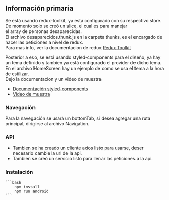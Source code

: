 ## Información primaria  

Se está usando redux-toolkit, ya está configurado con su respectivo store. De momento solo se creó un slice, el cual es para manejar  
el array de personas desaparecidas.  
El archivo desaparecidos.thunk.js en la carpeta thunks, es el encargado de hacer las peticiones a nivel de redux.  
Para mas info, ver la documentacion de redux <a href="https://redux-toolkit.js.org/tutorials/quick-start"> Redux Toolkit</a>

Posterior a eso, se está usando styled-components para el diseño, ya hay un tema definido y tambien ya está configurado el provider de dicho tema.  
En el archivo HomeScreen hay un ejemplo de como se usa el tema a la hora de estilizar.  
Dejo la documentacion y un video de muestra  
* <a href="https://styled-components.com/docs"> Documentación styled-components</a>
* <a href="https://www.youtube.com/watch?v=WvZvzKbPreM&t=1324s">Video de muestra</a>


### Navegación  
Para la navegación se usará un bottomTab, si desea agregar una ruta principal, dirigirse al archivo Navigation.

### API  
* Tambien se ha creado un cliente axios listo para usarse, deser necesario cambie la url de la api.
* Tambien se creó un servicio listo para llenar las peticiones a la api.


### Instalación
    ```bash
        npm install 
        npm run android
    ```



